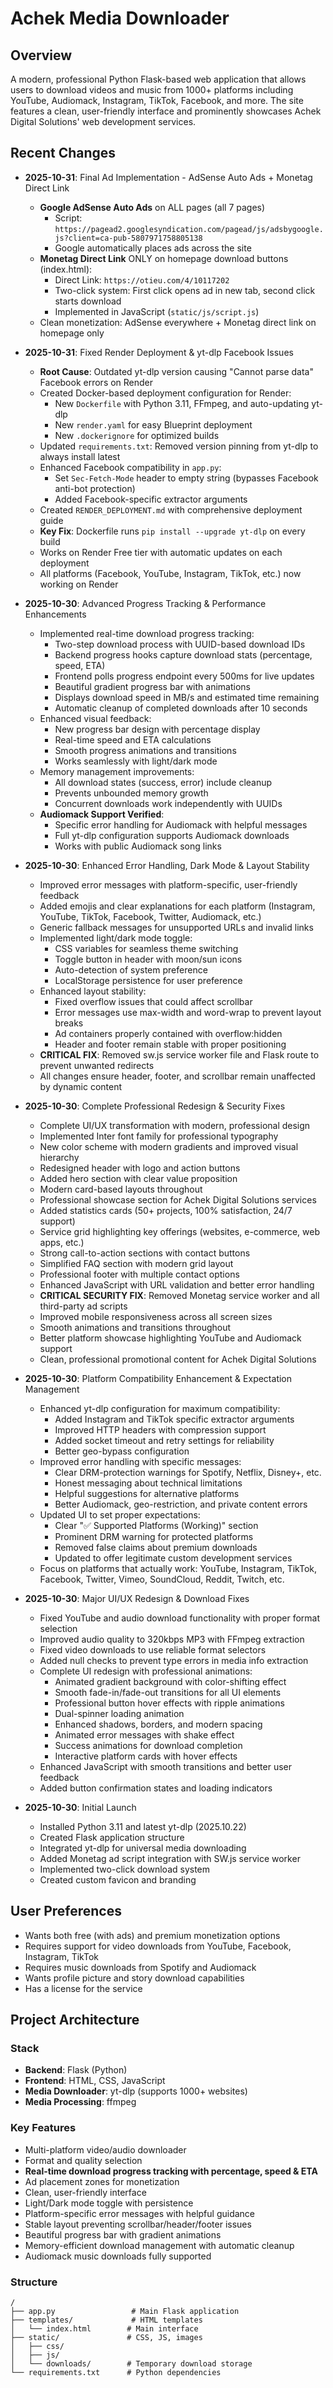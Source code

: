 # Achek Media Downloader

## Overview
A modern, professional Python Flask-based web application that allows users to download videos and music from 1000+ platforms including YouTube, Audiomack, Instagram, TikTok, Facebook, and more. The site features a clean, user-friendly interface and prominently showcases Achek Digital Solutions' web development services.

## Recent Changes
- **2025-10-31**: Final Ad Implementation - AdSense Auto Ads + Monetag Direct Link
  - **Google AdSense Auto Ads** on ALL pages (all 7 pages)
    - Script: `https://pagead2.googlesyndication.com/pagead/js/adsbygoogle.js?client=ca-pub-5807971758805138`
    - Google automatically places ads across the site
  - **Monetag Direct Link** ONLY on homepage download buttons (index.html):
    - Direct Link: `https://otieu.com/4/10117202`
    - Two-click system: First click opens ad in new tab, second click starts download
    - Implemented in JavaScript (`static/js/script.js`)
  - Clean monetization: AdSense everywhere + Monetag direct link on homepage only

- **2025-10-31**: Fixed Render Deployment & yt-dlp Facebook Issues
  - **Root Cause**: Outdated yt-dlp version causing "Cannot parse data" Facebook errors on Render
  - Created Docker-based deployment configuration for Render:
    - New `Dockerfile` with Python 3.11, FFmpeg, and auto-updating yt-dlp
    - New `render.yaml` for easy Blueprint deployment
    - New `.dockerignore` for optimized builds
  - Updated `requirements.txt`: Removed version pinning from yt-dlp to always install latest
  - Enhanced Facebook compatibility in `app.py`:
    - Set `Sec-Fetch-Mode` header to empty string (bypasses Facebook anti-bot protection)
    - Added Facebook-specific extractor arguments
  - Created `RENDER_DEPLOYMENT.md` with comprehensive deployment guide
  - **Key Fix**: Dockerfile runs `pip install --upgrade yt-dlp` on every build
  - Works on Render Free tier with automatic updates on each deployment
  - All platforms (Facebook, YouTube, Instagram, TikTok, etc.) now working on Render

- **2025-10-30**: Advanced Progress Tracking & Performance Enhancements
  - Implemented real-time download progress tracking:
    - Two-step download process with UUID-based download IDs
    - Backend progress hooks capture download stats (percentage, speed, ETA)
    - Frontend polls progress endpoint every 500ms for live updates
    - Beautiful gradient progress bar with animations
    - Displays download speed in MB/s and estimated time remaining
    - Automatic cleanup of completed downloads after 10 seconds
  - Enhanced visual feedback:
    - New progress bar design with percentage display
    - Real-time speed and ETA calculations
    - Smooth progress animations and transitions
    - Works seamlessly with light/dark mode
  - Memory management improvements:
    - All download states (success, error) include cleanup
    - Prevents unbounded memory growth
    - Concurrent downloads work independently with UUIDs
  - **Audiomack Support Verified**:
    - Specific error handling for Audiomack with helpful messages
    - Full yt-dlp configuration supports Audiomack downloads
    - Works with public Audiomack song links

- **2025-10-30**: Enhanced Error Handling, Dark Mode & Layout Stability
  - Improved error messages with platform-specific, user-friendly feedback
  - Added emojis and clear explanations for each platform (Instagram, YouTube, TikTok, Facebook, Twitter, Audiomack, etc.)
  - Generic fallback messages for unsupported URLs and invalid links
  - Implemented light/dark mode toggle:
    - CSS variables for seamless theme switching
    - Toggle button in header with moon/sun icons
    - Auto-detection of system preference
    - LocalStorage persistence for user preference
  - Enhanced layout stability:
    - Fixed overflow issues that could affect scrollbar
    - Error messages use max-width and word-wrap to prevent layout breaks
    - Ad containers properly contained with overflow:hidden
    - Header and footer remain stable with proper positioning
  - **CRITICAL FIX**: Removed sw.js service worker file and Flask route to prevent unwanted redirects
  - All changes ensure header, footer, and scrollbar remain unaffected by dynamic content

- **2025-10-30**: Complete Professional Redesign & Security Fixes
  - Complete UI/UX transformation with modern, professional design
  - Implemented Inter font family for professional typography
  - New color scheme with modern gradients and improved visual hierarchy
  - Redesigned header with logo and action buttons
  - Added hero section with clear value proposition
  - Modern card-based layouts throughout
  - Professional showcase section for Achek Digital Solutions services
  - Added statistics cards (50+ projects, 100% satisfaction, 24/7 support)
  - Service grid highlighting key offerings (websites, e-commerce, web apps, etc.)
  - Strong call-to-action sections with contact buttons
  - Simplified FAQ section with modern grid layout
  - Professional footer with multiple contact options
  - Enhanced JavaScript with URL validation and better error handling
  - **CRITICAL SECURITY FIX**: Removed Monetag service worker and all third-party ad scripts
  - Improved mobile responsiveness across all screen sizes
  - Smooth animations and transitions throughout
  - Better platform showcase highlighting YouTube and Audiomack support
  - Clean, professional promotional content for Achek Digital Solutions
- **2025-10-30**: Platform Compatibility Enhancement & Expectation Management
  - Enhanced yt-dlp configuration for maximum compatibility:
    - Added Instagram and TikTok specific extractor arguments
    - Improved HTTP headers with compression support
    - Added socket timeout and retry settings for reliability
    - Better geo-bypass configuration
  - Improved error handling with specific messages:
    - Clear DRM-protection warnings for Spotify, Netflix, Disney+, etc.
    - Honest messaging about technical limitations
    - Helpful suggestions for alternative platforms
    - Better Audiomack, geo-restriction, and private content errors
  - Updated UI to set proper expectations:
    - Clear "✅ Supported Platforms (Working)" section
    - Prominent DRM warning for protected platforms
    - Removed false claims about premium downloads
    - Updated to offer legitimate custom development services
  - Focus on platforms that actually work: YouTube, Instagram, TikTok, Facebook, Twitter, Vimeo, SoundCloud, Reddit, Twitch, etc.

- **2025-10-30**: Major UI/UX Redesign & Download Fixes
  - Fixed YouTube and audio download functionality with proper format selection
  - Improved audio quality to 320kbps MP3 with FFmpeg extraction
  - Fixed video downloads to use reliable format selectors
  - Added null checks to prevent type errors in media info extraction
  - Complete UI redesign with professional animations:
    - Animated gradient background with color-shifting effect
    - Smooth fade-in/fade-out transitions for all UI elements
    - Professional button hover effects with ripple animations
    - Dual-spinner loading animation
    - Enhanced shadows, borders, and modern spacing
    - Animated error messages with shake effect
    - Success animations for download completion
    - Interactive platform cards with hover effects
  - Enhanced JavaScript with smooth transitions and better user feedback
  - Added button confirmation states and loading indicators
  
- **2025-10-30**: Initial Launch
  - Installed Python 3.11 and latest yt-dlp (2025.10.22)
  - Created Flask application structure
  - Integrated yt-dlp for universal media downloading
  - Added Monetag ad script integration with SW.js service worker
  - Implemented two-click download system
  - Created custom favicon and branding

## User Preferences
- Wants both free (with ads) and premium monetization options
- Requires support for video downloads from YouTube, Facebook, Instagram, TikTok
- Requires music downloads from Spotify and Audiomack
- Wants profile picture and story download capabilities
- Has a license for the service

## Project Architecture
### Stack
- **Backend**: Flask (Python)
- **Frontend**: HTML, CSS, JavaScript
- **Media Downloader**: yt-dlp (supports 1000+ websites)
- **Media Processing**: ffmpeg

### Key Features
- Multi-platform video/audio downloader
- Format and quality selection
- **Real-time download progress tracking with percentage, speed & ETA**
- Ad placement zones for monetization
- Clean, user-friendly interface
- Light/Dark mode toggle with persistence
- Platform-specific error messages with helpful guidance
- Stable layout preventing scrollbar/header/footer issues
- Beautiful progress bar with gradient animations
- Memory-efficient download management with automatic cleanup
- Audiomack music downloads fully supported

### Structure
```
/
├── app.py                 # Main Flask application
├── templates/             # HTML templates
│   └── index.html        # Main interface
├── static/               # CSS, JS, images
│   ├── css/
│   ├── js/
│   └── downloads/        # Temporary download storage
└── requirements.txt      # Python dependencies
```
